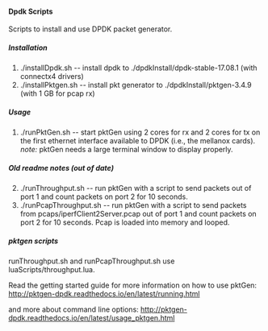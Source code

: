 #### Dpdk Scripts

Scripts to install and use DPDK packet generator. 

##### Installation
1. ./installDpdk.sh -- install dpdk to ./dpdkInstall/dpdk-stable-17.08.1 (with connectx4 drivers)
2. ./installPktgen.sh -- install pkt generator to ./dpdkInstall/pktgen-3.4.9 (with 1 GB for pcap rx)

##### Usage
1. ./runPktGen.sh -- start pktGen using 2 cores for rx and 2 cores for tx on the first ethernet interface available to DPDK (i.e., the mellanox cards).
*note:* pktGen needs a large terminal window to display properly.

##### Old readme notes (out of date)
2. ./runThroughput.sh -- run pktGen with a script to send packets out of port 1 and count packets on port 2 for 10 seconds.
2. ./runPcapThroughput.sh -- run pktGen with a script to send packets from pcaps/iperfClient2Server.pcap out of port 1 and count packets on port 2 for 10 seconds. Pcap is loaded into memory and looped.

##### pktgen scripts
runThroughput.sh and runPcapThroughput.sh use luaScripts/throughput.lua.

Read the getting started guide for more information on how to use pktGen: 
http://pktgen-dpdk.readthedocs.io/en/latest/running.html

and more about command line options:
http://pktgen-dpdk.readthedocs.io/en/latest/usage_pktgen.html
